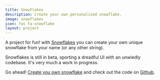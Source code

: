```yaml
---
title: Snowflakes
description: Create your own personalised snowflake.
image: snowflakes
icon: fas fa-snowflake
layout: project
---
```


A project for fun! with [Snowflakes](#) you can create your own unique snowflake from your name (or any other string).

Snowflakes is still in beta, sporting a dreadful UI with an unwiedly codebase. It's very much a work in progress.

Go ahead! [Create you own snowflake](https://jjgrainger.co.uk/snowflakes/) and check out the code on [Github](https://github.com/jjgrainger/snowflakes).

